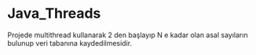 # Java_Threads
Projede multithread kullanarak 2 den başlayıp N e kadar olan asal sayıların bulunup veri tabanına kaydedilmesidir.
